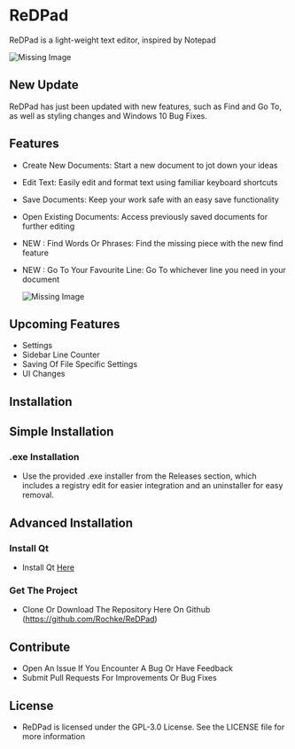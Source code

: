 # ReDPad

ReDPad is a light-weight text editor, inspired by Notepad

![Missing Image](https://i.imgur.com/e6SA2oZ.png)

## New Update

ReDPad has just been updated with new features, such as Find and Go To,
as well as styling changes and Windows 10 Bug Fixes.

## Features

- Create New Documents: Start a new document to jot down your ideas
- Edit Text: Easily edit and format text using familiar keyboard shortcuts
- Save Documents: Keep your work safe with an easy save functionality
- Open Existing Documents: Access previously saved documents for further editing
- NEW : Find Words Or Phrases: Find the missing piece with the new find feature
- NEW : Go To Your Favourite Line: Go To whichever line you need in your document

  ![Missing Image](https://i.imgur.com/Ot45iL9.png)

## Upcoming Features

- Settings
- Sidebar Line Counter
- Saving Of File Specific Settings
- UI Changes

## Installation

## Simple Installation

### .exe Installation

- Use the provided .exe installer from the Releases section, which includes a registry edit for easier integration and an uninstaller for easy removal.

## Advanced Installation

### Install Qt

- Install Qt [Here](https://www.qt.io/download)

### Get The Project

- Clone Or Download The Repository Here On Github (https://github.com/Rochke/ReDPad)

## Contribute

- Open An Issue If You Encounter A Bug Or Have Feedback
- Submit Pull Requests For Improvements Or Bug Fixes

## License

- ReDPad is licensed under the GPL-3.0 License. See the LICENSE file for more information
